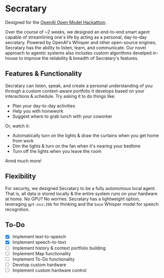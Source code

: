 # Secratary

Designed for the [OpenAI Open Model Hackathon](https://openai.devpost.com/).

Over the course of ~2 weeks, we designed an end-to-end smart agent capable of streamlining one's life by acting as a personal, day-to-day secratary. Powered by OpenAI's Whisper and other open-source engines, Secratary has the ability to listen, learn, and communicate. Our novel approach to agentic systems also includes custom algorithms develped in-house to improve the reliability & breadth of Secratary's features.

## Features & Functionality

Secratary can listen, speak, and create a personal understanding of you through a custom context-aware portfolio it develops based on your interactions & schedule. Try asking it to do things like:

- Plan your day-to-day activities
- Help you with homework
- Suggest where to grab lunch with your coworker

Or, watch it:

- Automatically turn on the lights & draw the curtains when you get home from work
- Dim the lights & turn on the fan when it's nearing your bedtime
- Turn off the lights when you leave the room

Annd much more!

## Flexibility

For security, we designed Secratary to be a fully autonomous local agent. That is, all data is stored locally & the entire system runs on your hardware at home. No GPU? No worries. Secratary has a lightweight option, leveraging `gpt-oss:20b` for thinking and the `base` Whisper model for speech recognition. 

## To-Do 
- [x] Implement text-to-speech  
- [x] Implement speech-to-text  
- [ ] Implement history & context portfolio building  
- [ ] Implement Map functionality  
- [ ] Implement To-Do functionality  
- [ ] Develop custom hardware  
- [ ] Implement custom hardware control  
